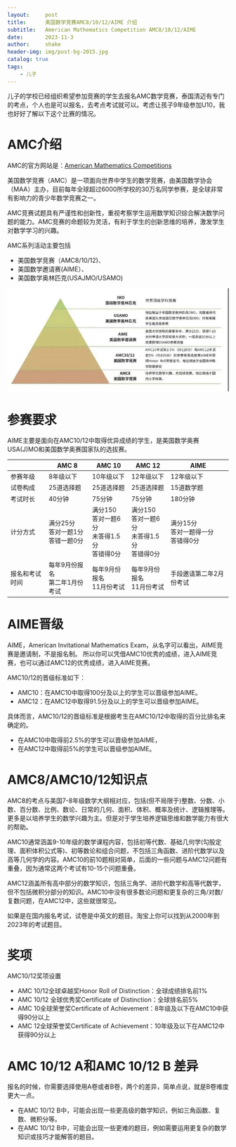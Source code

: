 ```yaml
---
layout:     post
title:      美国数学竞赛AMC8/10/12/AIME 介绍
subtitle:   American Mathematics Competition AMC8/10/12/AIME
date:       2023-11-3
author:     shake
header-img: img/post-bg-2015.jpg
catalog: true
tags:
    - 儿子
---
```


儿子的学校已经组织希望参加竞赛的学生去报名AMC数学竞赛，泰国清迈有专门的考点，个人也是可以报名，去考点考试就可以。考虑让孩子9年级参加U10，我也好好了解以下这个比赛的情况。

# AMC介绍

AMC的官方网站是：[American Mathematics Competitions](https://amc.maa.org/)

美国数学竞赛（AMC）是一项面向世界中学生的数学竞赛，由美国数学协会（MAA）主办，目前每年全球超过6000所学校的30万名同学参赛，是全球非常有影响力的青少年数学竞赛之一。

AMC竞赛试题具有严谨性和创新性，重视考察学生运用数学知识综合解决数学问题的能力。AMC竞赛的命题较为灵活，有利于学生的创新思维的培养，激发学生对数学学习的兴趣。 

AMC系列活动主要包括

* 美国数学竞赛（AMC8/10/12)、
* 美国数学邀请赛(AIME）、
* 美国数学奥林匹克(USAJMO/USAMO)

![AMC](/img/amc/amc.jpg "AMC")


# 参赛要求

AIME主要是面向在AMC10/12中取得优异成绩的学生，是美国数学奥赛USA(J)MO和美国数学奥赛国家队的选拔赛。

|                | AMC 8                            | AMC 10                                          | AMC 12                                    | AIME                              |
|----------------|----------------------------------|-------------------------------------------------|-------------------------------------------|-----------------------------------|
| 参赛年级 | 8年级以下                        | 10年级以下                                      | 12年级以下                                | 12年级以下                        |
| 试卷构成       | 25道选择题                       | 25道选择题                                      | 25道选择题                                | 15道数学题                        |
| 考试时长       | 40分钟                           | 75分钟                                          | 75分钟                                    | 180分钟                           |
| 计分方式       | 满分25分<br> 答对一题1分<br> 答错一题0分 | 满分150 <br>答对一题6分<br> 未答得1.5分 <br>答错得0分       | 满分150 <br>答对一题6分 <br>未答得1.5分 <br>答错得0分 | 满分15分 <br>答对一题得一分<br> 答错得0分 |
| 报名和考试时间 | 每年9月份报名<br>第二年1月份考试                   | 每年9月份报名<br>11月份考试                                  | 每年9月份报名<br>11月份考试                            | 手段邀请第二年2月份考试                    |

# AIME晋级

AIME，American Invitational Mathematics Exam，从名字可以看出，AIME竞赛是邀请制，不是报名制。
所以你可以凭借AMC10优秀的成绩，进入AIME竞赛，也可以通过AMC12的优秀成绩，进入AIME竞赛。

AMC10/12的晋级标准如下：

* AMC10：在AMC10中取得100分及以上的学生可以晋级参加AIME。
* AMC12：在AMC12中取得91.5分及以上的学生可以晋级参加AIME。

具体而言，AMC10/12的晋级标准是根据考生在AMC10/12中取得的百分比排名来确定的。
* 在AMC10中取得前2.5%的学生可以晋级参加AIME，
* 在AMC12中取得前5%的学生可以晋级参加AIME。



# AMC8/AMC10/12知识点

AMC8的考点与美国7-8年级数学大纲相对应，包括(但不局限于)整数、分数、小数、百分数、比例、数论、日常的几何、面积、体积、概率及统计、逻辑推理等。更多是以培养学生的数学兴趣为主。但是对于学生培养逻辑思维和数学能力有很大的帮助。

AMC10通常涵盖9-10年级的数学课程内容，包括初等代数、基础几何学(勾股定理、面积体积公式等)、初等数论和组合问题，不包括三角函数、进阶代数学以及高等几何学的内容。AMC10的前10题相对简单，后面的一些问题与AMC12问题有重叠，因为通常这两个考试有10-15个问题重叠。

AMC12涵盖所有高中部分的数学知识，包括三角学、进阶代数学和高等代数学，但不包括微积分部分的知识。AMC10中没有很多数论问题和更复杂的三角/对数/复数问题，在AMC12中，这些就很常见。

如果是在国内报名考试，试卷是中英文的题目。淘宝上你可以找到从2000年到2023年的考试题目。

# 奖项

AMC10/12奖项设置


* AMC 10/12全球卓越奖Honor Roll of Distinction：全球成绩排名前1%
* AMC 10/12 全球优秀奖Certificate of Distinction：全球排名前5%
* AMC 10全球荣誉奖Certificate of Achievement：8年级及以下在AMC10中获得90分以上
* AMC 12全球荣誉奖Certificate of Achievement：10年级及以下在AMC12中获得90分以上

# AMC 10/12 A和AMC 10/12 B 差异

报名的时候，你需要选择使用A卷或者B卷，两个的差异，简单点说，就是B卷难度更大一点。

* 在AMC 10/12 B中，可能会出现一些更高级的数学知识，例如三角函数、复数、微积分等。
* 在AMC 10/12 B中，可能会出现一些更难的题目，例如需要运用更复杂的数学知识或技巧才能解答的题目。

